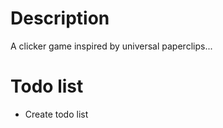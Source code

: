 # Description

A clicker game inspired by universal paperclips...

# Todo list

- Create todo list

